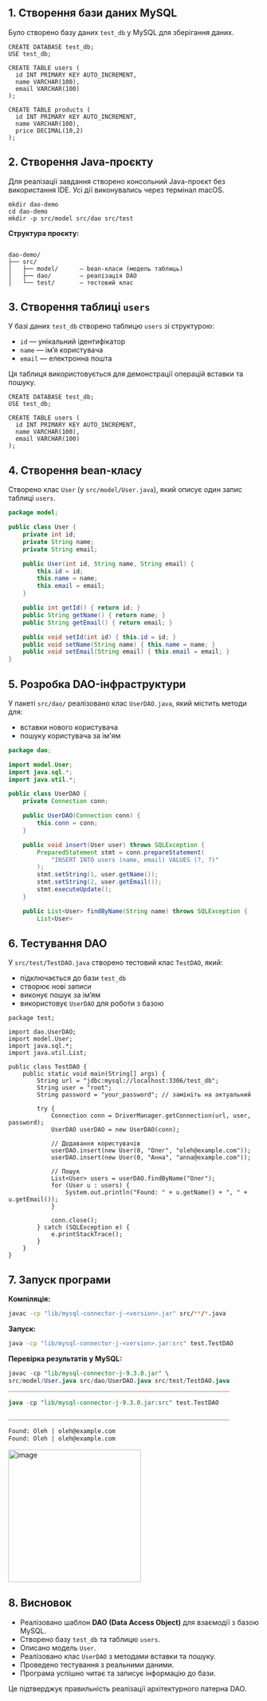 ## 1. Створення бази даних MySQL

Було створено базу даних `test_db` у MySQL для зберігання даних.

```
CREATE DATABASE test_db;
USE test_db;

CREATE TABLE users (
  id INT PRIMARY KEY AUTO_INCREMENT,
  name VARCHAR(100),
  email VARCHAR(100)
);

CREATE TABLE products (
  id INT PRIMARY KEY AUTO_INCREMENT,
  name VARCHAR(100),
  price DECIMAL(10,2)
);
```


## 2. Створення Java-проєкту

Для реалізації завдання створено консольний Java-проєкт без використання IDE. Усі дії виконувались через термінал macOS.

```
mkdir dao-demo
cd dao-demo
mkdir -p src/model src/dao src/test

```


**Структура проєкту:**

```

dao-demo/
├── src/
│   ├── model/      — bean-класи (модель таблиць)
│   ├── dao/        — реалізація DAO
│   └── test/       — тестовий клас

````

## 3. Створення таблиці `users`

У базі даних `test_db` створено таблицю `users` зі структурою:

- `id` — унікальний ідентифікатор
- `name` — ім’я користувача
- `email` — електронна пошта

Ця таблиця використовується для демонстрації операцій вставки та пошуку.

```
CREATE DATABASE test_db;
USE test_db;

CREATE TABLE users (
  id INT PRIMARY KEY AUTO_INCREMENT,
  name VARCHAR(100),
  email VARCHAR(100)
);

```

## 4. Створення bean-класу

Створено клас `User` (у `src/model/User.java`), який описує один запис таблиці `users`.

```java
package model;

public class User {
    private int id;
    private String name;
    private String email;

    public User(int id, String name, String email) {
        this.id = id;
        this.name = name;
        this.email = email;
    }

    public int getId() { return id; }
    public String getName() { return name; }
    public String getEmail() { return email; }

    public void setId(int id) { this.id = id; }
    public void setName(String name) { this.name = name; }
    public void setEmail(String email) { this.email = email; }
}

````

## 5. Розробка DAO-інфраструктури

У пакеті `src/dao/` реалізовано клас `UserDAO.java`, який містить методи для:

* вставки нового користувача
* пошуку користувача за ім'ям

```java
package dao;

import model.User;
import java.sql.*;
import java.util.*;

public class UserDAO {
    private Connection conn;

    public UserDAO(Connection conn) {
        this.conn = conn;
    }

    public void insert(User user) throws SQLException {
        PreparedStatement stmt = conn.prepareStatement(
            "INSERT INTO users (name, email) VALUES (?, ?)"
        );
        stmt.setString(1, user.getName());
        stmt.setString(2, user.getEmail());
        stmt.executeUpdate();
    }

    public List<User> findByName(String name) throws SQLException {
        List<User>

```

## 6. Тестування DAO

У `src/test/TestDAO.java` створено тестовий клас `TestDAO`, який:

* підключається до бази `test_db`
* створює нові записи
* виконує пошук за ім’ям
* використовує `UserDAO` для роботи з базою

```
package test;

import dao.UserDAO;
import model.User;
import java.sql.*;
import java.util.List;

public class TestDAO {
    public static void main(String[] args) {
        String url = "jdbc:mysql://localhost:3306/test_db";
        String user = "root";
        String password = "your_password"; // замініть на актуальний

        try {
            Connection conn = DriverManager.getConnection(url, user, password);
            UserDAO userDAO = new UserDAO(conn);

            // Додавання користувачів
            userDAO.insert(new User(0, "Олег", "oleh@example.com"));
            userDAO.insert(new User(0, "Анна", "anna@example.com"));

            // Пошук
            List<User> users = userDAO.findByName("Олег");
            for (User u : users) {
                System.out.println("Found: " + u.getName() + ", " + u.getEmail());
            }

            conn.close();
        } catch (SQLException e) {
            e.printStackTrace();
        }
    }
}

```


## 7. Запуск програми

**Компіляція:**

```bash
javac -cp "lib/mysql-connector-j-<version>.jar" src/**/*.java
```

**Запуск:**

```bash
java -cp "lib/mysql-connector-j-<version>.jar:src" test.TestDAO
```

**Перевірка результатів у MySQL:**

```sql
javac -cp "lib/mysql-connector-j-9.3.0.jar" \
src/model/User.java src/dao/UserDAO.java src/test/TestDAO.java
______________________________________________________________

java -cp "lib/mysql-connector-j-9.3.0.jar:src" test.TestDAO

______________________________________________________________

Found: Oleh | oleh@example.com
Found: Oleh | oleh@example.com

```
<img width="266" alt="image" src="https://github.com/user-attachments/assets/57236c0b-c5b6-4ecd-a2ae-3d2b4cd9c7db" />



## 8. Висновок

* Реалізовано шаблон **DAO (Data Access Object)** для взаємодії з базою MySQL.
* Створено базу `test_db` та таблицю `users`.
* Описано модель `User`.
* Реалізовано клас `UserDAO` з методами вставки та пошуку.
* Проведено тестування з реальними даними.
* Програма успішно читає та записує інформацію до бази.

Це підтверджує правильність реалізації архітектурного патерна DAO.

```

